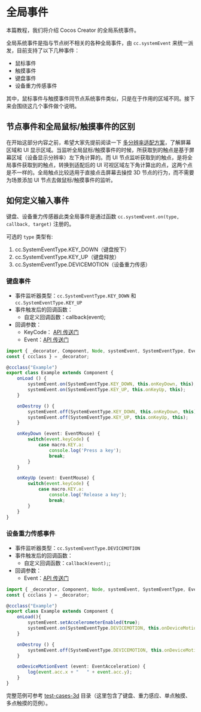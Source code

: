 # 全局事件

本篇教程，我们将介绍 Cocos Creator 的全局系统事件。

全局系统事件是指与节点树不相关的各种全局事件，由 `cc.systemEvent` 来统一派发，目前支持了以下几种事件：

- 鼠标事件
- 触摸事件
- 键盘事件
- 设备重力传感事件

其中，鼠标事件与触摸事件同节点系统事件类似，只是在于作用的区域不同。接下来会围绕这几个事件做个说明。

## 节点事件和全局鼠标/触摸事件的区别

在开始这部分内容之前，希望大家先提前阅读一下 [多分辨率适配方案](../../ui-system/components/engine/multi-resolution.md#设计分辨率和屏幕分辨率)，了解屏幕区域和 UI 显示区域。当监听全局鼠标/触摸事件的时候，所获取到的触点是基于屏幕区域（设备显示分辨率）左下角计算的。而 UI 节点监听获取到的触点，是将全局事件获取到的触点，转换到适配后的 UI 可视区域左下角计算出的点，这两个点是不一样的。全局触点比较适用于直接点击屏幕去操控 3D 节点的行为，而不需要为场景添加 UI 节点去做鼠标/触摸事件的监听。
## 如何定义输入事件

键盘、设备重力传感器此类全局事件是通过函数 `cc.systemEvent.on(type, callback, target)` 注册的。

可选的 `type` 类型有:

1. cc.SystemEventType.KEY_DOWN（键盘按下）
2. cc.SystemEventType.KEY_UP（键盘释放）
3. cc.SystemEventType.DEVICEMOTION（设备重力传感）

### 键盘事件

- 事件监听器类型：`cc.SystemEventType.KEY_DOWN` 和 `cc.SystemEventType.KEY_UP`
- 事件触发后的回调函数：
    - 自定义回调函数：callback(event);
- 回调参数：
    - KeyCode： [API 传送门](https://docs.cocos.com/creator/3.0/api/zh/classes/event.eventkeyboard-1.html)
    - Event：[API 传送门](https://docs.cocos.com/creator/3.0/api/zh/classes/event.event-1.html)

```ts
import { _decorator, Component, Node, systemEvent, SystemEventType, EventMouse, macro } from "cc";
const { ccclass } = _decorator;

@ccclass("Example")
export class Example extends Component {
    onLoad () {
        systemEvent.on(SystemEventType.KEY_DOWN, this.onKeyDown, this);
        systemEvent.on(SystemEventType.KEY_UP, this.onKeyUp, this);
    }

    onDestroy () {
        systemEvent.off(SystemEventType.KEY_DOWN, this.onKeyDown, this);
        systemEvent.off(SystemEventType.KEY_UP, this.onKeyUp, this);
    }

    onKeyDown (event: EventMouse) {
        switch(event.keyCode) {
            case macro.KEY.a:
                console.log('Press a key');
                break;
        }
    }

    onKeyUp (event: EventMouse) {
        switch(event.keyCode) {
            case macro.KEY.a:
                console.log('Release a key');
                break;
        }
    }
}
```

### 设备重力传感事件

- 事件监听器类型：`cc.SystemEventType.DEVICEMOTION`
- 事件触发后的回调函数：
    - 自定义回调函数：`callback(event);`;
- 回调参数：
    - Event：[API 传送门](https://docs.cocos.com/creator/3.0/api/zh/classes/event.event-1.html)

```ts
import { _decorator, Component, Node, systemEvent, SystemEventType, EventMouse, macro, log } from "cc";
const { ccclass } = _decorator;

@ccclass("Example")
export class Example extends Component {
    onLoad(){
        systemEvent.setAccelerometerEnabled(true);
        systemEvent.on(SystemEventType.DEVICEMOTION, this.onDeviceMotionEvent, this);
    }

    onDestroy () {
        systemEvent.off(SystemEventType.DEVICEMOTION, this.onDeviceMotionEvent, this);
    }

    onDeviceMotionEvent (event: EventAcceleration) {
        log(event.acc.x + "   " + event.acc.y);
    }
}
```

完整范例可参考 [test-cases-3d](https://github.com/cocos-creator/test-cases-3d/tree/master/assets/cases/event) 目录（这里包含了键盘、重力感应、单点触摸、多点触摸的范例）。
